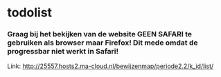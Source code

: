 # todolist

### Graag bij het bekijken van de website GEEN SAFARI te gebruiken als browser maar Firefox! Dit mede omdat de progressbar niet werkt in Safari!

Link: http://25557.hosts2.ma-cloud.nl/bewijzenmap/periode2.2/k_id/list/
